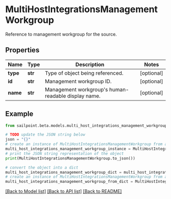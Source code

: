 # MultiHostIntegrationsManagementWorkgroup

Reference to management workgroup for the source.

## Properties

Name | Type | Description | Notes
------------ | ------------- | ------------- | -------------
**type** | **str** | Type of object being referenced. | [optional] 
**id** | **str** | Management workgroup ID. | [optional] 
**name** | **str** | Management workgroup&#39;s human-readable display name. | [optional] 

## Example

```python
from sailpoint.beta.models.multi_host_integrations_management_workgroup import MultiHostIntegrationsManagementWorkgroup

# TODO update the JSON string below
json = "{}"
# create an instance of MultiHostIntegrationsManagementWorkgroup from a JSON string
multi_host_integrations_management_workgroup_instance = MultiHostIntegrationsManagementWorkgroup.from_json(json)
# print the JSON string representation of the object
print(MultiHostIntegrationsManagementWorkgroup.to_json())

# convert the object into a dict
multi_host_integrations_management_workgroup_dict = multi_host_integrations_management_workgroup_instance.to_dict()
# create an instance of MultiHostIntegrationsManagementWorkgroup from a dict
multi_host_integrations_management_workgroup_from_dict = MultiHostIntegrationsManagementWorkgroup.from_dict(multi_host_integrations_management_workgroup_dict)
```
[[Back to Model list]](../README.md#documentation-for-models) [[Back to API list]](../README.md#documentation-for-api-endpoints) [[Back to README]](../README.md)


